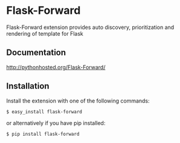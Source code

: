 # Flask-Forward

Flask-Forward extension provides auto discovery, prioritization and rendering
of template for Flask

## Documentation

http://pythonhosted.org/Flask-Forward/

## Installation

Install the extension with one of the following commands:

    $ easy_install flask-forward

or alternatively if you have pip installed:

    $ pip install flask-forward
